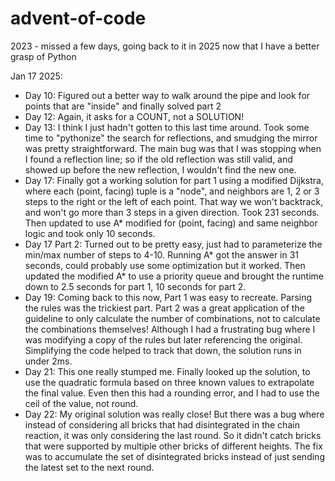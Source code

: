 # advent-of-code

2023 - missed a few days, going back to it in 2025 now that I have a better grasp of Python

Jan 17 2025:

- Day 10: Figured out a better way to walk around the pipe and look for points that are "inside" and finally solved part 2
- Day 12: Again, it asks for a COUNT, not a SOLUTION!
- Day 13: I think I just hadn't gotten to this last time around. Took some time to "pythonize" the search for reflections, and smudging the mirror was pretty straightforward. The main bug was that I was stopping when I found a reflection line; so if the old reflection was still valid, and showed up before the new reflection, I wouldn't find the new one.
- Day 17: Finally got a working solution for part 1 using a modified Dijkstra, where each (point, facing) tuple is a "node", and neighbors are 1, 2 or 3 steps to the right or the left of each point. That way we won't backtrack, and won't go more than 3 steps in a given direction. Took 231 seconds. Then updated to use A\* modified for (point, facing) and same neighbor logic and took only 10 seconds.
- Day 17 Part 2: Turned out to be pretty easy, just had to parameterize the min/max number of steps to 4-10. Running A\* got the answer in 31 seconds, could probably use some optimization but it worked. Then updated the modified A\* to use a priority queue and brought the runtime down to 2.5 seconds for part 1, 10 seconds for part 2.
- Day 19: Coming back to this now, Part 1 was easy to recreate. Parsing the rules was the trickiest part. Part 2 was a great application of the guideline to only calculate the number of combinations, not to calculate the combinations themselves! Although I had a frustrating bug where I was modifying a copy of the rules but later referencing the original. Simplifying the code helped to track that down, the solution runs in under 2ms.
- Day 21: This one really stumped me. Finally looked up the solution, to use the quadratic formula based on three known values to extrapolate the final value. Even then this had a rounding error, and I had to use the ceil of the value, not round.
- Day 22: My original solution was really close! But there was a bug where instead of considering all bricks that had disintegrated in the chain reaction, it was only considering the last round. So it didn't catch bricks that were supported by multiple other bricks of different heights. The fix was to accumulate the set of disintegrated bricks instead of just sending the latest set to the next round.
